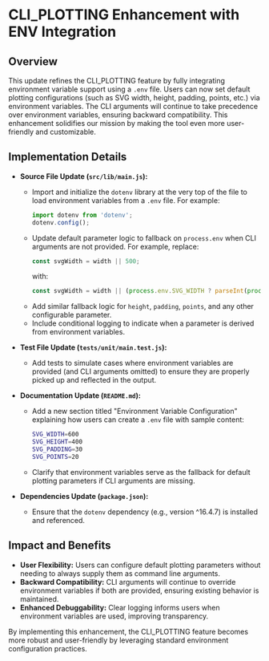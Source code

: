 # CLI_PLOTTING Enhancement with ENV Integration

## Overview

This update refines the CLI_PLOTTING feature by fully integrating environment variable support using a `.env` file. Users can now set default plotting configurations (such as SVG width, height, padding, points, etc.) via environment variables. The CLI arguments will continue to take precedence over environment variables, ensuring backward compatibility. This enhancement solidifies our mission by making the tool even more user-friendly and customizable.

## Implementation Details

- **Source File Update (`src/lib/main.js`):**
  - Import and initialize the `dotenv` library at the very top of the file to load environment variables from a `.env` file. For example:
    ```js
    import dotenv from 'dotenv';
    dotenv.config();
    ```
  - Update default parameter logic to fallback on `process.env` when CLI arguments are not provided. For example, replace:
    ```js
    const svgWidth = width || 500;
    ```
    with:
    ```js
    const svgWidth = width || (process.env.SVG_WIDTH ? parseInt(process.env.SVG_WIDTH, 10) : 500);
    ```
  - Add similar fallback logic for `height`, `padding`, `points`, and any other configurable parameter.
  - Include conditional logging to indicate when a parameter is derived from environment variables.

- **Test File Update (`tests/unit/main.test.js`):**
  - Add tests to simulate cases where environment variables are provided (and CLI arguments omitted) to ensure they are properly picked up and reflected in the output.

- **Documentation Update (`README.md`):**
  - Add a new section titled "Environment Variable Configuration" explaining how users can create a `.env` file with sample content:
    ```bash
    SVG_WIDTH=600
    SVG_HEIGHT=400
    SVG_PADDING=30
    SVG_POINTS=20
    ```
  - Clarify that environment variables serve as the fallback for default plotting parameters if CLI arguments are missing.

- **Dependencies Update (`package.json`):**
  - Ensure that the `dotenv` dependency (e.g., version ^16.4.7) is installed and referenced.

## Impact and Benefits

- **User Flexibility:** Users can configure default plotting parameters without needing to always supply them as command line arguments.
- **Backward Compatibility:** CLI arguments will continue to override environment variables if both are provided, ensuring existing behavior is maintained.
- **Enhanced Debuggability:** Clear logging informs users when environment variables are used, improving transparency.

By implementing this enhancement, the CLI_PLOTTING feature becomes more robust and user-friendly by leveraging standard environment configuration practices.
